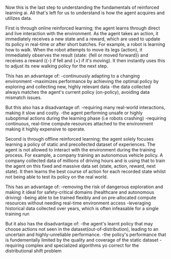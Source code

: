 Now this is the last step to understanding the fundamentals of reinforced learning ai. All that's left for us to understand is how the agent acquires and utilizes data.

First is through online reinforced learning; the agent learns through direct and live interaction with the environment. As the agent takes an action, it immediately receives a new state and a reward, which are used to update its policy in real-time or after short batches.
For example, a robot is learning how to walk. When the robot attempts to move its legs (action), it immediately observes the result (state: {fell or moved forward}) and receives a reward ({-} if fell and {+} if it's moving). It then instantly uses this to adjust its new walking policy for the next step.

This has an advantage of: 
-continuously adapting to a changing environment
-maximizes performance by achieving the optimal policy by exploring and collecting new, highly relevant data
-the data collected always matches the agent's current policy (on-policy), avoiding data mismatch issues.

But this also has a disadvantage of:
-requiring many real-world interactions, making it slow and costly.
-the agent performing unsafe or highly suboptimal actions during the learning phase (i.e robots crashing)
-requiring continuous, real-time compute resources attached to the environment making it highly expensive to operate.


Second is through offline reinforced learning; the agent solely focuses learning a policy of static and precollected dataset of experiences. The agent is not allowed to interact with the environment during the training process.
For example, a company training an autonomous vehicle policy. A company collected data of millions of driving hours and is using that to train the agent on this fixed and massive data set (state, action, reward, next state). It then learns the best course of action for each recorded state whilst not being able to test its policy on the real world.

This has an advantage of:
-removing the risk of dangerous exploration and making it ideal for safety-critical domains (healthcare and autonomous driving)
-being able to be trained flexibly and on pre-allocated compute resources without needing real-time environment access
-leveraging historical data collected over years, which is often infeasable for a single training run

But it also has the disadvantage of:
-the agent's learnt policy that may choose actions not seen in the dataset(out-of-distribution), leading to an uncertain and highly-unreliable performance.
-the policy's performance that is fundementally limited by the quality and coverage of the static dataset
-requiring complex and specialized algorithms yo correct for the distributional shift problem